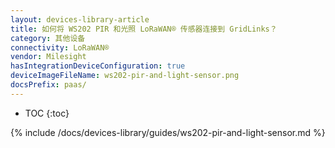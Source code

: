 ```yaml
---
layout: devices-library-article
title: 如何将 WS202 PIR 和光照 LoRaWAN® 传感器连接到 GridLinks？
category: 其他设备
connectivity: LoRaWAN®
vendor: Milesight
hasIntegrationDeviceConfiguration: true
deviceImageFileName: ws202-pir-and-light-sensor.png
docsPrefix: paas/
---
```


* TOC
{:toc}

{% include /docs/devices-library/guides/ws202-pir-and-light-sensor.md %}